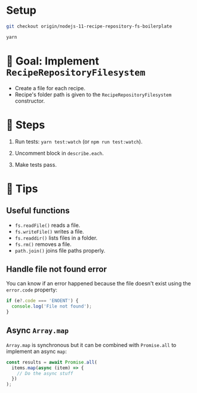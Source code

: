 # Setup

```sh
git checkout origin/nodejs-11-recipe-repository-fs-boilerplate

yarn
```

# 🎯 Goal: Implement `RecipeRepositoryFilesystem`

- Create a file for each recipe.
- Recipe's folder path is given to the `RecipeRepositoryFilesystem` constructor.

# 📝 Steps

1. Run tests: `yarn test:watch` (or `npm run test:watch`).

2. Uncomment block in `describe.each`.

3. Make tests pass.

# 🎁 Tips

## Useful functions

- `fs.readFile()` reads a file.
- `fs.writeFile()` writes a file.
- `fs.readdir()` lists files in a folder.
- `fs.rm()` removes a file.
- `path.join()` joins file paths properly.

## Handle file not found error

You can know if an error happened because the file doesn't exist using the `error.code` property:

```ts
if (e?.code === 'ENOENT') {
  console.log('File not found');
}
```

## Async `Array.map`

`Array.map` is synchronous but it can be combined with `Promise.all` to implement an async `map`:

```ts
const results = await Promise.all(
  items.map(async (item) => {
    // Do the async stuff
  })
);
```
